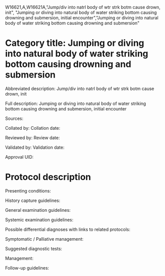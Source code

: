 W16621,A,W16621A,"Jump/div into natrl body of wtr strk botm cause drown, init", "Jumping or diving into natural body of water striking bottom causing drowning and submersion, initial encounter","Jumping or diving into natural body of water striking bottom causing drowning and submersion"
# Category title: Jumping or diving into natural body of water striking bottom causing drowning and submersion

Abbreviated description: Jump/div into natrl body of wtr strk botm cause drown, init

Full description: Jumping or diving into natural body of water striking bottom causing drowning and submersion, initial encounter

Sources:

Collated by:
Collation date:

Reviewed by:
Review date:

Validated by:
Validation date:

Approval UID:

# Protocol description

Presenting conditions:

History capture guidelines:

General examination guidelines:

Systemic examination guidelines:

Possible differential diagnoses with links to related protocols:

Symptomatic / Palliative management:

Suggested diagnostic tests:

Management:

Follow-up guidelines:
